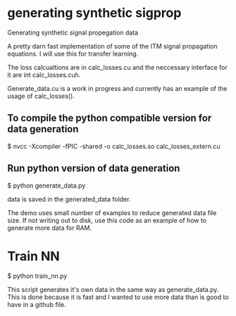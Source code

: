 # generating synthetic sigprop
Generating synthetic signal propegation data

A pretty darn fast implementation of some of the ITM signal propagation equations.  I will use this for transfer learning.

The loss calcualtions are in calc_losses.cu and the neccessary interface for it are int calc_losses.cuh.

Generate_data.cu is a work in progress and currently has an example of the usage of calc_losses().

## To compile the python compatible version for data generation
$ nvcc -Xcompiler -fPIC -shared -o calc_losses.so calc_losses_extern.cu

## Run python version of data generation
$ python generate_data.py

data is saved in the generated_data folder.

The demo uses small number of examples to reduce generated data file size.  If not writing out to disk, use this code as an example of how to generate more data for RAM.

# Train NN
$ python train_nn.py

This script generates it's own data in the same way as generate_data.py.  This is done because it is fast and I wanted to use more data than is good to have in a github file.

